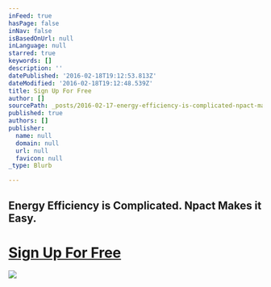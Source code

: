 ```yaml
---
inFeed: true
hasPage: false
inNav: false
isBasedOnUrl: null
inLanguage: null
starred: true
keywords: []
description: ''
datePublished: '2016-02-18T19:12:53.813Z'
dateModified: '2016-02-18T19:12:48.539Z'
title: Sign Up For Free
author: []
sourcePath: _posts/2016-02-17-energy-efficiency-is-complicated-npact-makes-it-easy.md
published: true
authors: []
publisher:
  name: null
  domain: null
  url: null
  favicon: null
_type: Blurb

---
```

## Energy Efficiency is Complicated. Npact Makes it Easy.

# [Sign Up For Free][0]
![](https://the-grid-user-content.s3-us-west-2.amazonaws.com/e3664e9c-fa64-44c0-8823-d8073b93a133.png)

[0]: null